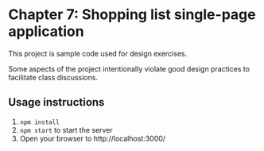 # Chapter 7: Shopping list single-page application

This project is sample code used for design exercises.

Some aspects of the project intentionally violate good design practices to facilitate class discussions.

## Usage instructions

1. `npm install`
2. `npm start` to start the server
3. Open your browser to http://localhost:3000/
